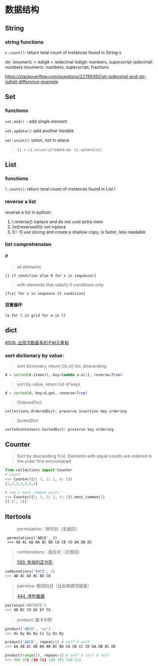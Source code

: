 # 数据结构

## String
### string functions

`s.count()`: return total count of instances found in String s



str:
isnumeric > isdigit > isdecimal
isdigit: numbers, superscript
isdecimal: numbers
isnumeric: numbers, superscript, fractions

https://stackoverflow.com/questions/22789392/str-isdecimal-and-str-isdigit-difference-example 

## Set

### functions

`set.add() `: add single element

`set.update()`: add another iterable

`set.union()`: union, not in-place

> ` s1 = s1.union(s2) `same as ` s1.update(s2)`



## List

### functions

`l.count()`: return total count of instances found in List l



### reverse a list

reverse a list in python:

1. l.reverse()
     inplace and do not cost extra mem
2. list(reversed(l))
     not inplace
3. l[::-1]
     use slicing and create a shallow copy, is faster, less readable

### list comprehension

#### if

> all elements

```[1 if condition else 0 for x in sequence)]```

> with elements that satisfy if conditions only

```[f(x) for x in sequence if condition]```

#### 双重循环

`[e for l in grid for e in l]`


## dict
[#508. 出现次数最多的子树元素和](https://leetcode.cn/problems/most-frequent-subtree-sum/)

### sort dictionary by value:
> sort dictionary, return [(k,v)] list, descending

```python
d = sorted(d.items(), key=lambda x:x[1], reverse=True)
```

> sort by value, return list of keys

```python
d = sorted(d, key=d.get, reverse=True) 
```

> OrderedDict

```python
collections.OrderedDict: preserve insertion key ordering
```
> SortedDict

```python
sortedcontainers.SortedDict: preserve key ordering
```

## Counter
> Sort by descending first. Elements with equal counts are ordered in the order first encountered
```python
from collections import Counter
# count
>>> Counter({3: 3, 2: 2, 4: 2})
[2,2,3,3,3,4,4]

# top n most common pairs
>>> Counter({3: 3, 2: 2, 4: 2}).most_common(1)
[('3', 3)]`

```



## Itertools

> permutation：排列对（无放回）

```
 permutations('ABCD', 2)
 >>> AB AC AD BA BC BD CA CB CD DA DB DC
```

> combinations：组合对（无放回） 
>
> [593. 有效的正方形](https://leetcode.cn/problems/valid-square/) 

```python
combinations('ABCD', 2)
>>> AB AC AD BC BD CD
```

> pairwise: 相邻的对（比如构建邻接表）
>
>  [444. 序列重建](https://leetcode.cn/problems/sequence-reconstruction/) 

```python
pairwise('ABCDEFG') 
>>> AB BC CD DE EF FG
```

> product: 笛卡尔积

```python
product('ABCD', 'xy') 
>>> Ax Ay Bx By Cx Cy Dx Dy

product('ABCD', repeat=2) # self X self
>>> AA AB AC AD BA BB BC BD CA CB CC CD DA DB DC DD

product(range(2), repeat=3) # self X self X self
>>> 000 001 010 011 100 101 110 111
```


